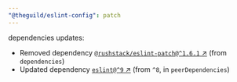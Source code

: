 ```yaml
---
"@theguild/eslint-config": patch
---
```

dependencies updates:
  - Removed dependency [`@rushstack/eslint-patch@^1.6.1` ↗︎](https://www.npmjs.com/package/@rushstack/eslint-patch/v/1.6.1) (from `dependencies`)
  - Updated dependency [`eslint@^9` ↗︎](https://www.npmjs.com/package/eslint/v/9.0.0) (from `^8`, in `peerDependencies`)
